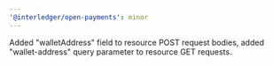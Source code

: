 ```yaml
---
'@interledger/open-payments': minor
---
```


Added "walletAddress" field to resource POST request bodies, added "wallet-address" query parameter to resource GET requests.
